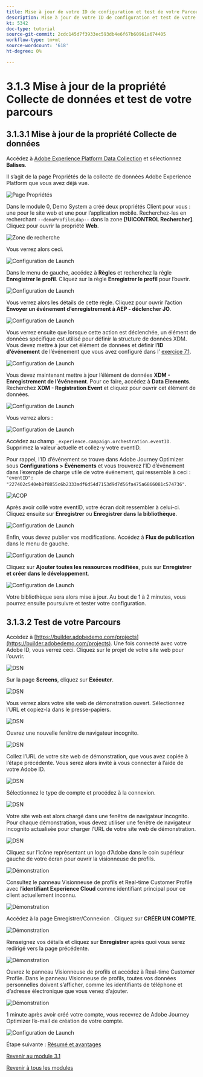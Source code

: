 ```yaml
---
title: Mise à jour de votre ID de configuration et test de votre Parcours
description: Mise à jour de votre ID de configuration et test de votre Parcours
kt: 5342
doc-type: tutorial
source-git-commit: 2cdc145d7f3933ec593db4e6f67b60961a674405
workflow-type: tm+mt
source-wordcount: '618'
ht-degree: 0%

---
```


# 3.1.3 Mise à jour de la propriété Collecte de données et test de votre parcours

## 3.1.3.1 Mise à jour de la propriété Collecte de données

Accédez à [Adobe Experience Platform Data Collection](https://experience.adobe.com/launch/) et sélectionnez **Balises**.

Il s’agit de la page Propriétés de la collecte de données Adobe Experience Platform que vous avez déjà vue.

![Page Propriétés](./../../../modules/datacollection/module1.1/images/launch1.png)

Dans le module 0, Demo System a créé deux propriétés Client pour vous : une pour le site web et une pour l’application mobile. Recherchez-les en recherchant `--demoProfileLdap--` dans la zone **[!UICONTROL Rechercher]**. Cliquez pour ouvrir la propriété **Web**.

![Zone de recherche](./../../../modules/datacollection/module1.1/images/property6.png)

Vous verrez alors ceci.

![Configuration de Launch](./images/rule1.png)

Dans le menu de gauche, accédez à **Règles** et recherchez la règle **Enregistrer le profil**. Cliquez sur la règle **Enregistrer le profil** pour l’ouvrir.

![Configuration de Launch](./images/rule2.png)

Vous verrez alors les détails de cette règle. Cliquez pour ouvrir l’action **Envoyer un événement d’enregistrement à AEP - déclencher JO**.

![Configuration de Launch](./images/rule3.png)

Vous verrez ensuite que lorsque cette action est déclenchée, un élément de données spécifique est utilisé pour définir la structure de données XDM. Vous devez mettre à jour cet élément de données et définir l’**ID d’événement** de l’événement que vous avez configuré dans l’ [exercice 7.1](./ex1.md).

![Configuration de Launch](./images/rule4.png)

Vous devez maintenant mettre à jour l’élément de données **XDM - Enregistrement de l’événement**. Pour ce faire, accédez à **Data Elements**. Recherchez **XDM - Registration Event** et cliquez pour ouvrir cet élément de données.

![Configuration de Launch](./images/rule5.png)

Vous verrez alors :

![Configuration de Launch](./images/rule6.png)

Accédez au champ `_experience.campaign.orchestration.eventID`. Supprimez la valeur actuelle et collez-y votre eventID.

Pour rappel, l’ID d’événement se trouve dans Adobe Journey Optimizer sous **Configurations > Événements** et vous trouverez l’ID d’événement dans l’exemple de charge utile de votre événement, qui ressemble à ceci : `"eventID": "227402c540eb8f8855c6b2333adf6d54d7153d9d7d56fa475a6866081c574736"`.

![ACOP](./images/payloadeventID.png)

Après avoir collé votre eventID, votre écran doit ressembler à celui-ci. Cliquez ensuite sur **Enregistrer** ou **Enregistrer dans la bibliothèque**.

![Configuration de Launch](./images/rule7.png)

Enfin, vous devez publier vos modifications. Accédez à **Flux de publication** dans le menu de gauche.

![Configuration de Launch](./images/rule8.png)

Cliquez sur **Ajouter toutes les ressources modifiées**, puis sur **Enregistrer et créer dans le développement**.

![Configuration de Launch](./images/rule9.png)

Votre bibliothèque sera alors mise à jour. Au bout de 1 à 2 minutes, vous pourrez ensuite poursuivre et tester votre configuration.

## 3.1.3.2 Test de votre Parcours

Accédez à [https://builder.adobedemo.com/projects](https://builder.adobedemo.com/projects). Une fois connecté avec votre Adobe ID, vous verrez ceci. Cliquez sur le projet de votre site web pour l’ouvrir.

![DSN](./../../../modules/gettingstarted/gettingstarted/images/web8.png)

Sur la page **Screens**, cliquez sur **Exécuter**.

![DSN](./../../../modules/datacollection/module1.1/images/web2.png)

Vous verrez alors votre site web de démonstration ouvert. Sélectionnez l’URL et copiez-la dans le presse-papiers.

![DSN](./../../../modules/gettingstarted/gettingstarted/images/web3.png)

Ouvrez une nouvelle fenêtre de navigateur incognito.

![DSN](./../../../modules/gettingstarted/gettingstarted/images/web4.png)

Collez l’URL de votre site web de démonstration, que vous avez copiée à l’étape précédente. Vous serez alors invité à vous connecter à l’aide de votre Adobe ID.

![DSN](./../../../modules/gettingstarted/gettingstarted/images/web5.png)

Sélectionnez le type de compte et procédez à la connexion.

![DSN](./../../../modules/gettingstarted/gettingstarted/images/web6.png)

Votre site web est alors chargé dans une fenêtre de navigateur incognito. Pour chaque démonstration, vous devez utiliser une fenêtre de navigateur incognito actualisée pour charger l’URL de votre site web de démonstration.

![DSN](./../../../modules/gettingstarted/gettingstarted/images/web7.png)

Cliquez sur l’icône représentant un logo d’Adobe dans le coin supérieur gauche de votre écran pour ouvrir la visionneuse de profils.

![Démonstration](./../../../modules/datacollection/module1.2/images/pv1.png)

Consultez le panneau Visionneuse de profils et Real-time Customer Profile avec l’**identifiant Experience Cloud** comme identifiant principal pour ce client actuellement inconnu.

![Démonstration](./../../../modules/datacollection/module1.2/images/pv2.png)

Accédez à la page Enregistrer/Connexion . Cliquez sur **CRÉER UN COMPTE**.

![Démonstration](./../../../modules/datacollection/module1.2/images/pv9.png)

Renseignez vos détails et cliquez sur **Enregistrer** après quoi vous serez redirigé vers la page précédente.

![Démonstration](./../../../modules/datacollection/module1.2/images/pv10.png)

Ouvrez le panneau Visionneuse de profils et accédez à Real-time Customer Profile. Dans le panneau Visionneuse de profils, toutes vos données personnelles doivent s’afficher, comme les identifiants de téléphone et d’adresse électronique que vous venez d’ajouter.

![Démonstration](./../../../modules/datacollection/module1.2/images/pv11.png)

1 minute après avoir créé votre compte, vous recevrez de Adobe Journey Optimizer l’e-mail de création de votre compte.

![Configuration de Launch](./images/email.png)

Étape suivante : [Résumé et avantages](./summary.md)

[Revenir au module 3.1](./journey-orchestration-create-account.md)

[Revenir à tous les modules](../../../overview.md)
